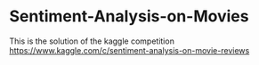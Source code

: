 # Sentiment-Analysis-on-Movies
This is the solution of the kaggle competition https://www.kaggle.com/c/sentiment-analysis-on-movie-reviews
